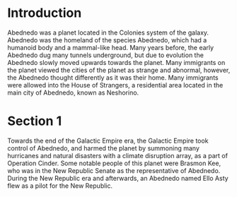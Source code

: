 # Introduction
Abednedo was a planet located in the Colonies system of the galaxy.
Abednedo was the homeland of the species Abednedo, which had a humanoid body and a mammal-like head.
Many years before, the early Abednedo dug many tunnels underground, but due to evolution the Abednedo slowly moved upwards towards the planet.
Many immigrants on the planet viewed the cities of the planet as strange and abnormal, however, the Abednedo thought differently as it was their home.
Many immigrants were allowed into the House of Strangers, a residential area located in the main city of Abednedo, known as Neshorino.

# Section 1
Towards the end of the Galactic Empire era, the Galactic Empire took control of Abednedo, and harmed the planet by summoning many hurricanes and natural disasters with a climate disruption array, as a part of Operation Cinder.
Some notable people of this planet were Brasmon Kee, who was in the New Republic Senate as the representative of Abednedo.
During the New Republic era and afterwards, an Abednedo named Ello Asty flew as a pilot for the New Republic.